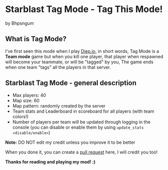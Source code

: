 # Starblast Tag Mode - Tag This Mode!
by Bhpsngum

## What is Tag Mode?

I've first seen this mode when I play [Diep.io](https://diep.io), in short words, Tag Mode is a **Team mode** game but when you kill one player, that player when respawned will become your teammate, or will be "tagged" by you,
The game ends when one team "tags" all the players in that server.

## Starblast Tag Mode - general description

* Max players: 40
* Map size: 60
* Map pattern: randomly created by the server
* Team stats and Leaderboard in scoreboard for all players (with team colors!)
* Number of players per team will be updated through logging in the console (you can disable or enable them by using `update_stats <disable/enable>`)

**Note:** DO NOT edit my credit unless you improve it to be better

When you done it, you can create a [pull request](https://github.com/Bhpsngum/Starblast_Tag_Mode/pulls) here, I will credit you too!

**Thanks for reading and playing my mod! :)**
